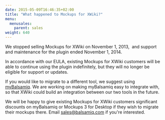 ```yaml
---
date: 2015-05-09T16:46:35+02:00
title: "What happened to Mockups for XWiki?"
menu:
  menusales:
    parent: sales
weight: 640
---
```


We stopped selling Mockups for XWiki on November 1, 2013,  and support and maintenance for the plugin ended November 1, 2014.

In accordance with our EULA, existing Mockups for XWiki customers will be able to continue using the plugin indefinitely, but they will no longer be eligible for support or updates.

If you would like to migrate to a different tool, we suggest using [myBalsamiq](http://balsamiq.com/products/mockups/mybalsamiq). We are working on making myBalsamiq easy to integrate with, so that XWiki could build an integration between our two tools in the future.

We will be happy to give existing Mockups for XWiki customers significant discounts on myBalsamiq or Mockups 3 for Desktop if they wish to migrate their mockups there. Email [sales@balsamiq.com](mailto:sales@balsamiq.com) if you're interested.